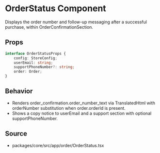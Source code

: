 # OrderStatus Component

Displays the order number and follow-up messaging after a successful purchase, within OrderConfirmationSection.

## Props
```ts
interface OrderStatusProps {
    config: StoreConfig;
    userEmail: string;
    supportPhoneNumber?: string;
    order: Order;
}
```

## Behavior
- Renders order_confirmation.order_number_text via TranslatedHtml with orderNumber substitution when order.orderId is present.
- Shows a copy notice to userEmail and a support section with optional supportPhoneNumber.

## Source
- packages/core/src/app/order/OrderStatus.tsx

